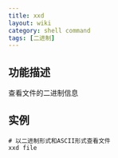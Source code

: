 ```yaml
---
title: xxd
layout: wiki
category: shell command
tags: [二进制]
---
```


## 功能描述

查看文件的二进制信息


## 实例

```
# 以二进制形式和ASCII形式查看文件
xxd file
```